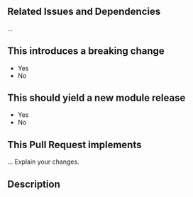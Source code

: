 ## Related Issues and Dependencies

…

## This introduces a breaking change

- Yes
- No

<!-- If this introduces a breaking change, please describe the impact and migration path for existing applications below. -->

## This should yield a new module release

- Yes
- No


## This Pull Request implements

… Explain your changes.

## Description

<!--- Describe your changes in detail -->
